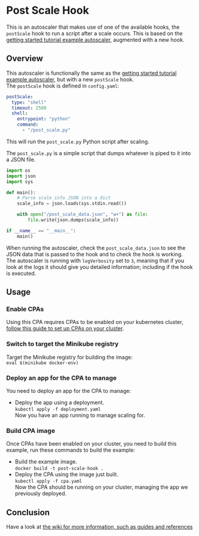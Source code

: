 # Post Scale Hook

This is an autoscaler that makes use of one of the available hooks, the `postScale` hook to run a script after a scale occurs. This is based on the [getting started tutorial example autoscaler](../python-custom-autoscaler), augmented with a new hook.

## Overview

This autoscaler is functionally the same as the [getting started tutorial example autoscaler](../python-custom-autoscaler), but with a new `postScale` hook.  
The `postScale` hook is defined in `config.yaml`:
```yaml
postScale:
  type: "shell"
  timeout: 2500
  shell: 
    entrypoint: "python"
    command: 
      - "/post_scale.py"
```
This will run the `post_scale.py` Python script after scaling.  

The `post_scale.py` is a simple script that dumps whatever is piped to it into a JSON file.
```python
import os
import json
import sys

def main():
    # Parse scale info JSON into a dict
    scale_info = json.loads(sys.stdin.read())

    with open("/post_scale_data.json", "w+") as file:
        file.write(json.dumps(scale_info))

if __name__ == "__main__":
    main()

```

When running the autoscaler, check the `post_scale_data.json` to see the JSON data that is passed to the hook and to check the hook is working.  
The autoscaler is running with `logVerbosity` set to `3`, meaning that if you look at the logs it should give you detailed information; including if the hook is executed.

## Usage

### Enable CPAs
Using this CPA requires CPAs to be enabled on your kubernetes cluster, [follow this guide to set up CPAs on your cluster](https://github.com/jthomperoo/custom-pod-autoscaler-operator#installation).  

### Switch to target the Minikube registry
Target the Minikube registry for building the image:  
`eval $(minikube docker-env)`

### Deploy an app for the CPA to manage
You need to deploy an app for the CPA to manage:  
* Deploy the app using a deployment.  
`kubectl apply -f deployment.yaml`  
Now you have an app running to manage scaling for.

### Build CPA image
Once CPAs have been enabled on your cluster, you need to build this example, run these commands to build the example:  
* Build the example image.  
`docker build -t post-scale-hook .`  
* Deploy the CPA using the image just built.  
`kubectl apply -f cpa.yaml`  
Now the CPA should be running on your cluster, managing the app we previously deployed.

## Conclusion

Have a look at [the wiki for more information, such as guides and references](https://custom-pod-autoscaler.readthedocs.io/en/latest/)